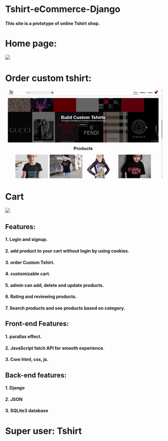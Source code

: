 # Tshirt-eCommerce-Django
#### This site is a prototype of online Tshirt shop. 
# Home page:
<img src="GIF/home.gif" width="600"/> <br/>
# Order custom tshirt:
<img src="GIF/custom-tshirt.gif" width="600"/> <br/>
# Cart
<img src="GIF/add-cart.gif" width="600"/> <br/>
## Features:
#### 1. Login and signup.
#### 2. add product to your cart without login by using cookies.
#### 3. order Custom Tshirt.
#### 4. customizable cart.
#### 5. admin can add, delete and update products.
#### 6. Rating and reviewing products.
#### 7. Search products and see products based on category.

## Front-end Features:
#### 1. parallax effect.
#### 2. JavaScript fatch API for smooth experience.
#### 3. Core html, css, js.

## Back-end features:
#### 1. Django
#### 2. JSON
#### 3. SQLite3 database

# Super user: Tshirt
